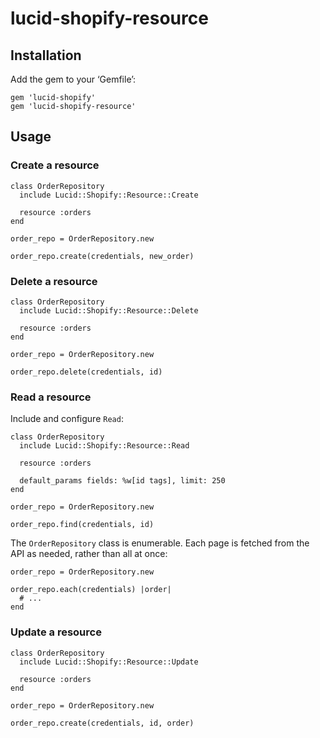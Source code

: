 lucid-shopify-resource
======================

Installation
------------

Add the gem to your ‘Gemfile’:

    gem 'lucid-shopify'
    gem 'lucid-shopify-resource'


Usage
-----

### Create a resource

    class OrderRepository
      include Lucid::Shopify::Resource::Create

      resource :orders
    end

    order_repo = OrderRepository.new

    order_repo.create(credentials, new_order)


### Delete a resource

    class OrderRepository
      include Lucid::Shopify::Resource::Delete

      resource :orders
    end

    order_repo = OrderRepository.new

    order_repo.delete(credentials, id)


### Read a resource

Include and configure `Read`:

    class OrderRepository
      include Lucid::Shopify::Resource::Read

      resource :orders

      default_params fields: %w[id tags], limit: 250
    end

    order_repo = OrderRepository.new

    order_repo.find(credentials, id)

The `OrderRepository` class is enumerable. Each page is fetched
from the API as needed, rather than all at once:

    order_repo = OrderRepository.new

    order_repo.each(credentials) |order|
      # ...
    end


### Update a resource

    class OrderRepository
      include Lucid::Shopify::Resource::Update

      resource :orders
    end

    order_repo = OrderRepository.new

    order_repo.create(credentials, id, order)
